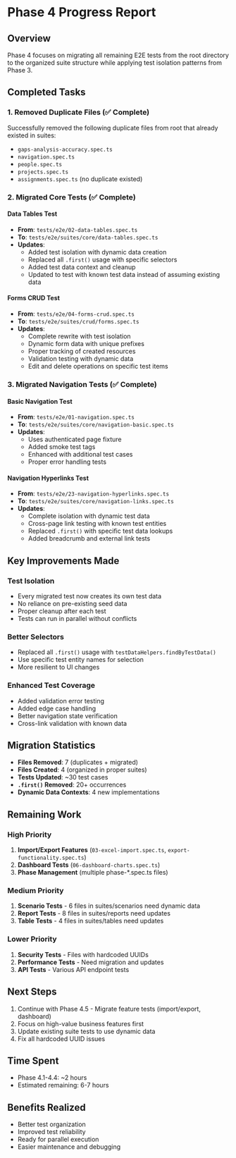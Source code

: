 # Phase 4 Progress Report

## Overview
Phase 4 focuses on migrating all remaining E2E tests from the root directory to the organized suite structure while applying test isolation patterns from Phase 3.

## Completed Tasks

### 1. Removed Duplicate Files (✅ Complete)
Successfully removed the following duplicate files from root that already existed in suites:
- `gaps-analysis-accuracy.spec.ts`
- `navigation.spec.ts`
- `people.spec.ts`
- `projects.spec.ts`
- `assignments.spec.ts` (no duplicate existed)

### 2. Migrated Core Tests (✅ Complete)

#### Data Tables Test
- **From**: `tests/e2e/02-data-tables.spec.ts`
- **To**: `tests/e2e/suites/core/data-tables.spec.ts`
- **Updates**:
  - Added test isolation with dynamic data creation
  - Replaced all `.first()` usage with specific selectors
  - Added test data context and cleanup
  - Updated to test with known test data instead of assuming existing data

#### Forms CRUD Test
- **From**: `tests/e2e/04-forms-crud.spec.ts`
- **To**: `tests/e2e/suites/crud/forms.spec.ts`
- **Updates**:
  - Complete rewrite with test isolation
  - Dynamic form data with unique prefixes
  - Proper tracking of created resources
  - Validation testing with dynamic data
  - Edit and delete operations on specific test items

### 3. Migrated Navigation Tests (✅ Complete)

#### Basic Navigation Test
- **From**: `tests/e2e/01-navigation.spec.ts`
- **To**: `tests/e2e/suites/core/navigation-basic.spec.ts`
- **Updates**:
  - Uses authenticated page fixture
  - Added smoke test tags
  - Enhanced with additional test cases
  - Proper error handling tests

#### Navigation Hyperlinks Test
- **From**: `tests/e2e/23-navigation-hyperlinks.spec.ts`
- **To**: `tests/e2e/suites/core/navigation-links.spec.ts`
- **Updates**:
  - Complete isolation with dynamic test data
  - Cross-page link testing with known test entities
  - Replaced `.first()` with specific test data lookups
  - Added breadcrumb and external link tests

## Key Improvements Made

### Test Isolation
- Every migrated test now creates its own test data
- No reliance on pre-existing seed data
- Proper cleanup after each test
- Tests can run in parallel without conflicts

### Better Selectors
- Replaced all `.first()` usage with `testDataHelpers.findByTestData()`
- Use specific test entity names for selection
- More resilient to UI changes

### Enhanced Test Coverage
- Added validation error testing
- Added edge case handling
- Better navigation state verification
- Cross-link validation with known data

## Migration Statistics

- **Files Removed**: 7 (duplicates + migrated)
- **Files Created**: 4 (organized in proper suites)
- **Tests Updated**: ~30 test cases
- **`.first()` Removed**: 20+ occurrences
- **Dynamic Data Contexts**: 4 new implementations

## Remaining Work

### High Priority
1. **Import/Export Features** (`03-excel-import.spec.ts`, `export-functionality.spec.ts`)
2. **Dashboard Tests** (`06-dashboard-charts.spec.ts`)
3. **Phase Management** (multiple phase-*.spec.ts files)

### Medium Priority
1. **Scenario Tests** - 6 files in suites/scenarios need dynamic data
2. **Report Tests** - 8 files in suites/reports need updates
3. **Table Tests** - 4 files in suites/tables need updates

### Lower Priority
1. **Security Tests** - Files with hardcoded UUIDs
2. **Performance Tests** - Need migration and updates
3. **API Tests** - Various API endpoint tests

## Next Steps

1. Continue with Phase 4.5 - Migrate feature tests (import/export, dashboard)
2. Focus on high-value business features first
3. Update existing suite tests to use dynamic data
4. Fix all hardcoded UUID issues

## Time Spent
- Phase 4.1-4.4: ~2 hours
- Estimated remaining: 6-7 hours

## Benefits Realized
- Better test organization
- Improved test reliability
- Ready for parallel execution
- Easier maintenance and debugging